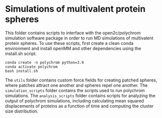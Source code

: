 # Simulations of multivalent protein spheres

This folder contains scripts to interface with the open2c/polychrom simulation software package in order to run MD simulations
of multivalent protein spheres. To use these scripts, first create a clean conda environment and install openMM and other dependencies using the install.sh script.
```
conda create -n polychrom python=3.9
conda activate polychrom
bash install.sh
```

The `utils` folder contains custom force fields for creating patched spheres, where patches attract one another and spheres repel one another. The `simulation_scripts` folder contains the scripts used to run polychrom simulations. 
The `analysis_scripts` folder contains scripts for analyzing the output of polychrom simulations, including calculating
mean squared displacements of proteins as a function of time and computing the cluster size distribution. 

